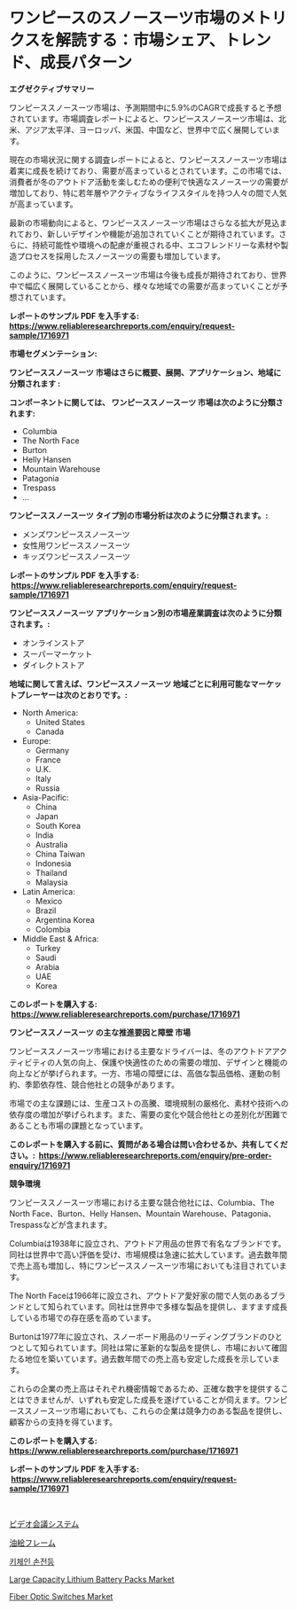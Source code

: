 <p><h1>ワンピースのスノースーツ市場のメトリクスを解読する：市場シェア、トレンド、成長パターン</h1></p><p><strong>エグゼクティブサマリー</strong></p>
<p><p>ワンピーススノースーツ市場は、予測期間中に5.9%のCAGRで成長すると予想されています。市場調査レポートによると、ワンピーススノースーツ市場は、北米、アジア太平洋、ヨーロッパ、米国、中国など、世界中で広く展開しています。</p><p>現在の市場状況に関する調査レポートによると、ワンピーススノースーツ市場は着実に成長を続けており、需要が高まっているとされています。この市場では、消費者が冬のアウトドア活動を楽しむための便利で快適なスノースーツの需要が増加しており、特に若年層やアクティブなライフスタイルを持つ人々の間で人気が高まっています。</p><p>最新の市場動向によると、ワンピーススノースーツ市場はさらなる拡大が見込まれており、新しいデザインや機能が追加されていくことが期待されています。さらに、持続可能性や環境への配慮が重視される中、エコフレンドリーな素材や製造プロセスを採用したスノースーツの需要も増加しています。</p><p>このように、ワンピーススノースーツ市場は今後も成長が期待されており、世界中で幅広く展開していることから、様々な地域での需要が高まっていくことが予想されています。</p></p>
<p><strong>レポートのサンプル PDF を入手する: <a href="https://www.reliableresearchreports.com/enquiry/request-sample/1716971">https://www.reliableresearchreports.com/enquiry/request-sample/1716971</a></strong></p>
<p><strong>市場セグメンテーション:</strong></p>
<p><strong> ワンピーススノースーツ 市場はさらに概要、展開、アプリケーション、地域に分類されます :</strong></p>
<p><strong>コンポーネントに関しては、 ワンピーススノースーツ 市場は次のように分類されます: &nbsp;</strong></p>
<p><ul><li>Columbia</li><li>The North Face</li><li>Burton</li><li>Helly Hansen</li><li>Mountain Warehouse</li><li>Patagonia</li><li>Trespass</li><li>...</li></ul></p>
<p><strong> ワンピーススノースーツ タイプ別の市場分析は次のように分類されます。:</strong></p>
<p><ul><li>メンズワンピーススノースーツ</li><li>女性用ワンピーススノースーツ</li><li>キッズワンピーススノースーツ</li></ul></p>
<p><strong>レポートのサンプル PDF を入手する: &nbsp;<a href="https://www.reliableresearchreports.com/enquiry/request-sample/1716971">https://www.reliableresearchreports.com/enquiry/request-sample/1716971</a></strong></p>
<p><strong> ワンピーススノースーツ アプリケーション別の市場産業調査は次のように分類されます。:</strong></p>
<p><ul><li>オンラインストア</li><li>スーパーマーケット</li><li>ダイレクトストア</li></ul></p>
<p><strong>地域に関して言えば、ワンピーススノースーツ 地域ごとに利用可能なマーケットプレーヤーは次のとおりです。:</strong></p>
<p><ul>
    <li>
        North America:
        <ul>
            <li>United States</li>
            <li>Canada</li>
        </ul>
    </li>
    <li>
        Europe:
        <ul>
            <li>Germany</li>
            <li>France</li>
            <li>U.K.</li>
            <li>Italy</li>
            <li>Russia</li>
        </ul>
    </li>
    <li>
        Asia-Pacific:
        <ul>
            <li>China</li>
            <li>Japan</li>
            <li>South Korea</li>
            <li>India</li>
            <li>Australia</li>
            <li>China Taiwan</li>
            <li>Indonesia</li>
            <li>Thailand</li>
            <li>Malaysia</li>
        </ul>
    </li>
    <li>
        Latin America:
        <ul>
            <li>Mexico</li>
            <li>Brazil</li>
            <li>Argentina Korea</li>
            <li>Colombia</li>
        </ul>
    </li>
    <li>
        Middle East & Africa:
        <ul>
            <li>Turkey</li>
            <li>Saudi</li>
            <li>Arabia</li>
            <li>UAE</li>
            <li>Korea</li>
        </ul>
    </li>
    </ul></p>
<p><strong>このレポートを購入する: &nbsp;<a href="https://www.reliableresearchreports.com/purchase/1716971">https://www.reliableresearchreports.com/purchase/1716971</a></strong></p>
<p><strong>ワンピーススノースーツ の主な推進要因と障壁 市場</strong></p>
<p><p>ワンピーススノースーツ市場における主要なドライバーは、冬のアウトドアアクティビティの人気の向上、保護や快適性のための需要の増加、デザインと機能の向上などが挙げられます。一方、市場の障壁には、高価な製品価格、運動の制約、季節依存性、競合他社との競争があります。</p><p>市場での主な課題には、生産コストの高騰、環境規制の厳格化、素材や技術への依存度の増加が挙げられます。また、需要の変化や競合他社との差別化が困難であることも市場の課題となっています。</p></p>
<p><strong>このレポートを購入する前に、質問がある場合は問い合わせるか、共有してください。:&nbsp; <a href="https://www.reliableresearchreports.com/enquiry/pre-order-enquiry/1716971">https://www.reliableresearchreports.com/enquiry/pre-order-enquiry/1716971</a></strong></p>
<p><strong>競争環境</strong></p>
<p><p>ワンピーススノースーツ市場における主要な競合他社には、Columbia、The North Face、Burton、Helly Hansen、Mountain Warehouse、Patagonia、Trespassなどが含まれます。</p><p>Columbiaは1938年に設立され、アウトドア用品の世界で有名なブランドです。同社は世界中で高い評価を受け、市場規模は急速に拡大しています。過去数年間で売上高も増加し、特にワンピーススノースーツ市場においても注目されています。</p><p>The North Faceは1966年に設立され、アウトドア愛好家の間で人気のあるブランドとして知られています。同社は世界中で多様な製品を提供し、ますます成長している市場での存在感を高めています。</p><p>Burtonは1977年に設立され、スノーボード用品のリーディングブランドのひとつとして知られています。同社は常に革新的な製品を提供し、市場において確固たる地位を築いています。過去数年間での売上高も安定した成長を示しています。</p><p>これらの企業の売上高はそれぞれ機密情報であるため、正確な数字を提供することはできませんが、いずれも安定した成長を遂げていることが伺えます。ワンピーススノースーツ市場においても、これらの企業は競争力のある製品を提供し、顧客からの支持を得ています。</p></p>
<p><strong>このレポートを購入する: &nbsp; <a href="https://www.reliableresearchreports.com/purchase/1716971">https://www.reliableresearchreports.com/purchase/1716971</a></strong></p>
<p><strong>レポートのサンプル PDF を入手する: &nbsp;<a href="https://www.reliableresearchreports.com/enquiry/request-sample/1716971">https://www.reliableresearchreports.com/enquiry/request-sample/1716971</a></strong><strong></strong></p>
<p>&nbsp;</p>
<p><p><a href="https://medium.com/@andrewones2023/%E3%83%93%E3%83%87%E3%82%AA%E4%BC%9A%E8%AD%B0%E3%82%B7%E3%82%B9%E3%83%86%E3%83%A0%E5%B8%82%E5%A0%B4%E3%83%AC%E3%83%9D%E3%83%BC%E3%83%88%E3%81%AF-%E3%81%93%E3%81%AE%E5%B8%82%E5%A0%B4%E3%81%AE%E6%9C%80%E6%96%B0%E3%83%88%E3%83%AC%E3%83%B3%E3%83%89%E3%81%A8%E6%88%90%E9%95%B7%E6%A9%9F%E4%BC%9A%E3%82%92%E6%98%8E%E3%82%89%E3%81%8B%E3%81%AB%E3%81%97%E3%81%BE%E3%81%99-e30b6af9a640">ビデオ会議システム</a></p><p><a href="https://github.com/oqxogxyvqe90775/Market-Research-Report-List-1/blob/main/9683486187533.md">油絵フレーム</a></p><p><a href="https://github.com/lzrvbyqzftro57/Market-Research-Report-List-1/blob/main/8933561187450.md">키체인 손전등</a></p><p><a href="https://meowing-canidae-761.notion.site/Large-Capacity-Lithium-Battery-Packs-Market-Analysis-Examines-its-Scope-on-Growth-Opportunities-and-564417dd59234e9eb39c941fcdad0453">Large Capacity Lithium Battery Packs Market</a></p><p><a href="https://view.publitas.com/reportprime-1/fiber-optic-switches-market-furnish-information-about-market-size-market-share-market-dynamics-and-projections-spanning-from-2024-to-2031/">Fiber Optic Switches Market</a></p></p>